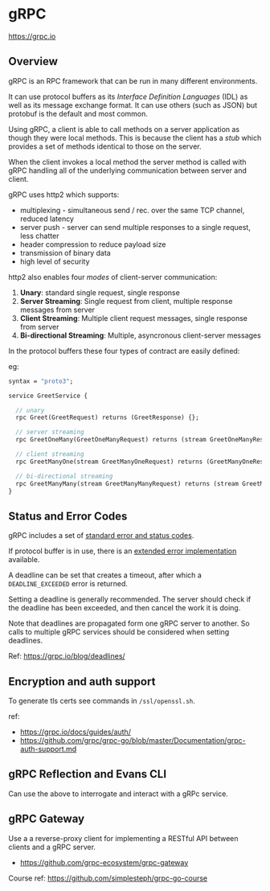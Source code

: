# gRPC

<https://grpc.io>

## Overview

gRPC is an RPC framework that can be run in many different environments.

It can use protocol buffers as its _Interface Definition Languages_ (IDL) as well as its
message exchange format. It can use others (such as JSON) but protobuf is the default and most common.

Using gRPC, a client is able to call methods on a server application as though they were local methods. This is because the client has a _stub_ which provides a set of methods identical to those on the server.

When the client invokes a local method the server method is called with gRPC handling all of the underlying communication between server and client.

gRPC uses http2 which supports:

- multiplexing - simultaneous send / rec. over the same TCP channel, reduced latency
- server push - server can send multiple responses to a single request, less chatter
- header compression to reduce payload size
- transmission of binary data
- high level of security

http2 also enables four _modes_ of client-server communication:

1. **Unary**: standard single request, single response
2. **Server Streaming**: Single request from client, multiple response messages from server
3. **Client Streaming**: Multiple client request messages, single response from server
4. **Bi-directional Streaming**: Multiple, asyncronous client-server messages

In the protocol buffers these four types of contract are easily defined:

eg:

```proto
syntax = "proto3";

service GreetService {

  // unary
  rpc Greet(GreetRequest) returns (GreetResponse) {};

  // server streaming
  rpc GreetOneMany(GreetOneManyRequest) returns (stream GreetOneManyResponse) {};

  // client streaming
  rpc GreetManyOne(stream GreetManyOneRequest) returns (GreetManyOneResponse) {};

  // bi-directional streaming
  rpc GreetManyMany(stream GreetManyManyRequest) returns (stream GreetManyManyResponse) {};
}
```
## Status and Error Codes

gRPC includes a set of [standard error and status codes](https://grpc.io/docs/guides/error/).

If protocol buffer is in use, there is an [extended error implementation](https://cloud.google.com/apis/design/errors#error_model) available.

A deadline can be set that creates a timeout, after which a `DEADLINE_EXCEEDED` error is returned.

Setting a deadline is generally recommended. The server should check if the deadline has been exceeded, and then cancel 
the work it is doing.

Note that deadlines are propagated form one gRPC server to another. So calls to multiple gRPC services should be 
considered when setting deadlines. 

Ref: <https://grpc.io/blog/deadlines/>

## Encryption and auth support

To generate tls certs see commands in `/ssl/openssl.sh`.

ref: 
- <https://grpc.io/docs/guides/auth/>
- <https://github.com/grpc/grpc-go/blob/master/Documentation/grpc-auth-support.md>

## gRPC Reflection and Evans CLI

Can use the above to interrogate and interact with a gRPc service.

## gRPC Gateway

Use a a reverse-proxy client for implementing a RESTful API between clients and a gRPC server.

- <https://github.com/grpc-ecosystem/grpc-gateway>


Course ref: <https://github.com/simplesteph/grpc-go-course>



